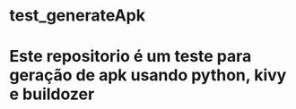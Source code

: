 # test_generateApk


# Este repositorio é um teste para geração de apk usando python, kivy e buildozer